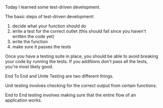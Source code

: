  Today I learned some test-driven development.

 The basic steps of test-driven development:
 1. decide what your function should do
 2. write a test for the correct outlet (this should fail since you haven't written the code yet)
 3. write the function
 4. make sure it passes the tests

 Once you have a testing suite in place, you should be able to avoid breaking your code by running the tests. If you additions don't pass all the tests, you're most likely good.

End To End and Unite Testing are two different things.

Unit testing involves checking for the correct output from certain functions.

End to End testing involves making sure that the entire flow of an application works.
